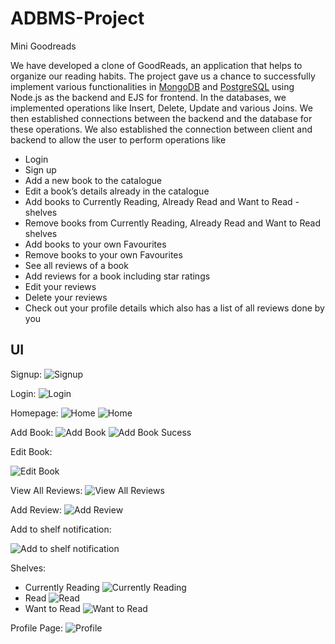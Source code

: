 # ADBMS-Project
Mini Goodreads

We have developed a clone of GoodReads, an application that helps to organize our reading habits. The project gave us a chance to successfully implement various functionalities in [MongoDB](./mini-goodreads-mongo) and [PostgreSQL](./mini-goodreads-postgres) using Node.js as the backend and EJS for frontend. In the databases, we implemented operations like Insert, Delete, Update and various Joins. We then established connections between the backend and the database for these operations. We also established the connection between client and backend to allow the user to perform operations like 

- Login
- Sign up
- Add a new book to the catalogue
- Edit a book’s details already in the catalogue
- Add books to Currently Reading, Already Read and Want to Read - shelves
- Remove books from Currently Reading, Already Read and Want to Read shelves
- Add books to your own Favourites
- Remove books to your own Favourites
- See all reviews of a book
- Add reviews for a book including star ratings
- Edit your reviews
- Delete your reviews
- Check out your profile details which also has a list of all reviews done by you


## UI 

Signup:
![Signup](./images/signup.jpg "Signup")

Login:
![Login](./images/login.jpg "Login")

Homepage:
![Home](./images/home.jpg "Home")
![Home](./images/home2.jpg "Home")


Add Book:
![Add Book](./images/add-book.jpg "Add Book")
![Add Book Sucess](./images/success.jpg "Add Book Success")

Edit Book:

![Edit Book](./images/edit-book.jpg "Edit Book")


View All Reviews:
![View All Reviews](./images/all-reviews.jpg "View All Reviews")

Add Review:
![Add Review](./images/add-review.jpg "Add Review")

Add to shelf notification:

![Add to shelf notification](./images/add-to-shelf-notif.jpg "Add to shelf notification")


Shelves:

- Currently Reading
![Currently Reading](./images/current.jpg "Currently Reading")
- Read
![Read](./images/read.jpg "Read")
- Want to Read
![Want to Read](./images/want-to-read.jpg "Want to Read")


Profile Page:
![Profile](./images/profile.jpg "Profile")


